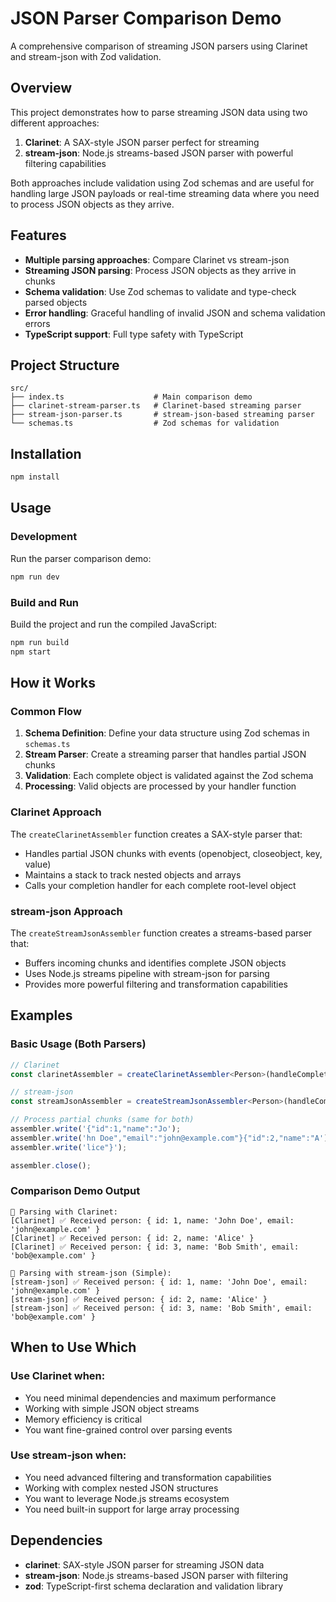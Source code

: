 # JSON Parser Comparison Demo

A comprehensive comparison of streaming JSON parsers using Clarinet and stream-json with Zod validation.

## Overview

This project demonstrates how to parse streaming JSON data using two different approaches:
1. **Clarinet**: A SAX-style JSON parser perfect for streaming
2. **stream-json**: Node.js streams-based JSON parser with powerful filtering capabilities

Both approaches include validation using Zod schemas and are useful for handling large JSON payloads or real-time streaming data where you need to process JSON objects as they arrive.

## Features

- **Multiple parsing approaches**: Compare Clarinet vs stream-json
- **Streaming JSON parsing**: Process JSON objects as they arrive in chunks
- **Schema validation**: Use Zod schemas to validate and type-check parsed objects
- **Error handling**: Graceful handling of invalid JSON and schema validation errors
- **TypeScript support**: Full type safety with TypeScript

## Project Structure

```
src/
├── index.ts                    # Main comparison demo
├── clarinet-stream-parser.ts   # Clarinet-based streaming parser
├── stream-json-parser.ts       # stream-json-based streaming parser
└── schemas.ts                  # Zod schemas for validation
```

## Installation

```bash
npm install
```

## Usage

### Development

Run the parser comparison demo:

```bash
npm run dev
```

### Build and Run

Build the project and run the compiled JavaScript:

```bash
npm run build
npm start
```

## How it Works

### Common Flow
1. **Schema Definition**: Define your data structure using Zod schemas in `schemas.ts`
2. **Stream Parser**: Create a streaming parser that handles partial JSON chunks
3. **Validation**: Each complete object is validated against the Zod schema
4. **Processing**: Valid objects are processed by your handler function

### Clarinet Approach
The `createClarinetAssembler` function creates a SAX-style parser that:
- Handles partial JSON chunks with events (openobject, closeobject, key, value)
- Maintains a stack to track nested objects and arrays
- Calls your completion handler for each complete root-level object

### stream-json Approach
The `createStreamJsonAssembler` function creates a streams-based parser that:
- Buffers incoming chunks and identifies complete JSON objects
- Uses Node.js streams pipeline with stream-json for parsing
- Provides more powerful filtering and transformation capabilities

## Examples

### Basic Usage (Both Parsers)

```typescript
// Clarinet
const clarinetAssembler = createClarinetAssembler<Person>(handleComplete);

// stream-json
const streamJsonAssembler = createStreamJsonAssembler<Person>(handleComplete);

// Process partial chunks (same for both)
assembler.write('{"id":1,"name":"Jo');
assembler.write('hn Doe","email":"john@example.com"}{"id":2,"name":"A');
assembler.write('lice"}');

assembler.close();
```

### Comparison Demo Output
```
🔧 Parsing with Clarinet:
[Clarinet] ✅ Received person: { id: 1, name: 'John Doe', email: 'john@example.com' }
[Clarinet] ✅ Received person: { id: 2, name: 'Alice' }
[Clarinet] ✅ Received person: { id: 3, name: 'Bob Smith', email: 'bob@example.com' }

🌊 Parsing with stream-json (Simple):
[stream-json] ✅ Received person: { id: 1, name: 'John Doe', email: 'john@example.com' }
[stream-json] ✅ Received person: { id: 2, name: 'Alice' }
[stream-json] ✅ Received person: { id: 3, name: 'Bob Smith', email: 'bob@example.com' }
```

## When to Use Which

### Use Clarinet when:
- You need minimal dependencies and maximum performance
- Working with simple JSON object streams
- Memory efficiency is critical
- You want fine-grained control over parsing events

### Use stream-json when:
- You need advanced filtering and transformation capabilities
- Working with complex nested JSON structures
- You want to leverage Node.js streams ecosystem
- You need built-in support for large array processing

## Dependencies

- **clarinet**: SAX-style JSON parser for streaming JSON data
- **stream-json**: Node.js streams-based JSON parser with filtering
- **zod**: TypeScript-first schema declaration and validation library